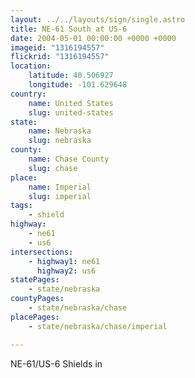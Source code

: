 ```yaml
---
layout: ../../layouts/sign/single.astro
title: NE-61 South at US-6
date: 2004-05-01 00:00:00 +0000 +0000
imageid: "1316194557"
flickrid: "1316194557"
location:
    latitude: 40.506927
    longitude: -101.629648
country:
    name: United States
    slug: united-states
state:
    name: Nebraska
    slug: nebraska
county:
    name: Chase County
    slug: chase
place:
    name: Imperial
    slug: imperial
tags:
    - shield
highway:
    - ne61
    - us6
intersections:
    - highway1: ne61
      highway2: us6
statePages:
    - state/nebraska
countyPages:
    - state/nebraska/chase
placePages:
    - state/nebraska/chase/imperial

---
```

NE-61/US-6 Shields in